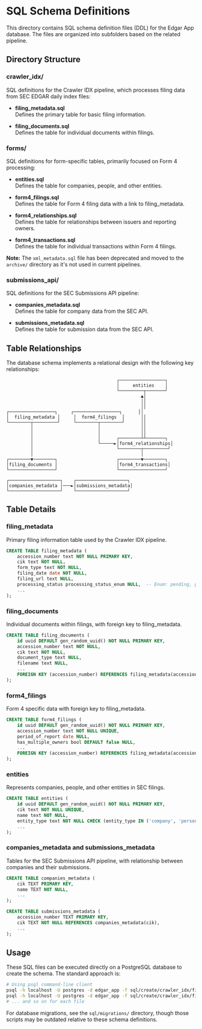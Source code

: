 # SQL Schema Definitions

This directory contains SQL schema definition files (DDL) for the Edgar App database. The files are organized into subfolders based on the related pipeline.

## Directory Structure

### crawler_idx/
SQL definitions for the Crawler IDX pipeline, which processes filing data from SEC EDGAR daily index files:

- **filing_metadata.sql**  
  Defines the primary table for basic filing information.
  
- **filing_documents.sql**  
  Defines the table for individual documents within filings.

### forms/
SQL definitions for form-specific tables, primarily focused on Form 4 processing:

- **entities.sql**  
  Defines the table for companies, people, and other entities.
  
- **form4_filings.sql**  
  Defines the table for Form 4 filing data with a link to filing_metadata.
  
- **form4_relationships.sql**  
  Defines the table for relationships between issuers and reporting owners.
  
- **form4_transactions.sql**  
  Defines the table for individual transactions within Form 4 filings.

**Note:** The `xml_metadata.sql` file has been deprecated and moved to the `archive/` directory as it's not used in current pipelines.

### submissions_api/
SQL definitions for the SEC Submissions API pipeline:

- **companies_metadata.sql**  
  Defines the table for company data from the SEC API.
  
- **submissions_metadata.sql**  
  Defines the table for submission data from the SEC API.

## Table Relationships

The database schema implements a relational design with the following key relationships:

```
                                         ┌─────────────────┐
                                         │     entities    │
                                         └─────────┬───────┘
                                                  ▲│
                                                  ││
                                                  ││
┌─────────────────┐     ┌─────────────────┐      ││
│  filing_metadata │     │  form4_filings  │      ││
└────────┬─────────┘     └────────┬────────┘      ││
         │                        │               ││
         │                        │               ││
         │                        │      ┌────────┴┴───────┐
         │                        └─────►│form4_relationships│
         │                               └────────┬─────────┘
         │                                        │
┌────────▼────────┐                      ┌────────▼────────┐
│filing_documents │                      │form4_transactions│
└─────────────────┘                      └─────────────────┘

┌───────────────────┐    ┌───────────────────┐
│companies_metadata │───►│submissions_metadata│
└───────────────────┘    └───────────────────┘
```

## Table Details

### filing_metadata

Primary filing information table used by the Crawler IDX pipeline.

```sql
CREATE TABLE filing_metadata (
    accession_number text NOT NULL PRIMARY KEY,
    cik text NOT NULL,
    form_type text NOT NULL,
    filing_date date NOT NULL,
    filing_url text NULL,
    processing_status processing_status_enum NULL,  -- Enum: pending, processing, completed, failed, skipped
    ...
);
```

### filing_documents

Individual documents within filings, with foreign key to filing_metadata.

```sql
CREATE TABLE filing_documents (
    id uuid DEFAULT gen_random_uuid() NOT NULL PRIMARY KEY,
    accession_number text NOT NULL,
    cik text NOT NULL,
    document_type text NULL,
    filename text NULL,
    ...
    FOREIGN KEY (accession_number) REFERENCES filing_metadata(accession_number)
);
```

### form4_filings

Form 4 specific data with foreign key to filing_metadata.

```sql
CREATE TABLE form4_filings (
    id uuid DEFAULT gen_random_uuid() NOT NULL PRIMARY KEY,
    accession_number text NOT NULL UNIQUE,
    period_of_report date NULL,
    has_multiple_owners bool DEFAULT false NULL,
    ...
    FOREIGN KEY (accession_number) REFERENCES filing_metadata(accession_number)
);
```

### entities

Represents companies, people, and other entities in SEC filings.

```sql
CREATE TABLE entities (
    id uuid DEFAULT gen_random_uuid() NOT NULL PRIMARY KEY,
    cik text NOT NULL UNIQUE,
    name text NOT NULL,
    entity_type text NOT NULL CHECK (entity_type IN ('company', 'person', 'trust', 'group')),
    ...
);
```

### companies_metadata and submissions_metadata

Tables for the SEC Submissions API pipeline, with relationship between companies and their submissions.

```sql
CREATE TABLE companies_metadata (
    cik TEXT PRIMARY KEY,
    name TEXT NOT NULL,
    ...
);

CREATE TABLE submissions_metadata (
    accession_number TEXT PRIMARY KEY,
    cik TEXT NOT NULL REFERENCES companies_metadata(cik),
    ...
);
```

## Usage

These SQL files can be executed directly on a PostgreSQL database to create the schema. The standard approach is:

```bash
# Using psql command-line client
psql -h localhost -U postgres -d edgar_app -f sql/create/crawler_idx/filing_metadata.sql
psql -h localhost -U postgres -d edgar_app -f sql/create/crawler_idx/filing_documents.sql
# ... and so on for each file
```

For database migrations, see the `sql/migrations/` directory, though those scripts may be outdated relative to these schema definitions.